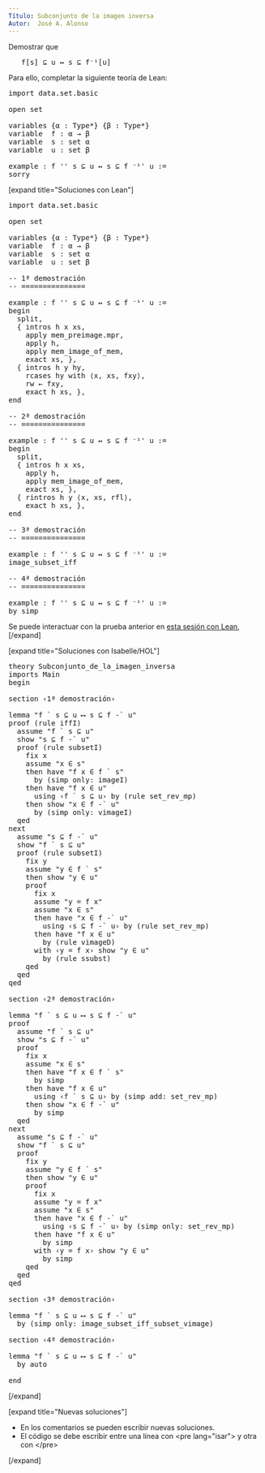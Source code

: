 ```yaml
---
Título: Subconjunto de la imagen inversa
Autor:  José A. Alonso
---
```


Demostrar que
<pre lang="text">
   f[s] ⊆ u ↔ s ⊆ f⁻¹[u]
</pre>

Para ello, completar la siguiente teoría de Lean:

<pre lang="lean">
import data.set.basic

open set

variables {α : Type*} {β : Type*}
variable  f : α → β
variable  s : set α
variable  u : set β

example : f '' s ⊆ u ↔ s ⊆ f ⁻¹' u :=
sorry
</pre>

[expand title="Soluciones con Lean"]

<pre lang="lean">
import data.set.basic

open set

variables {α : Type*} {β : Type*}
variable  f : α → β
variable  s : set α
variable  u : set β

-- 1ª demostración
-- ===============

example : f '' s ⊆ u ↔ s ⊆ f ⁻¹' u :=
begin
  split,
  { intros h x xs,
    apply mem_preimage.mpr,
    apply h,
    apply mem_image_of_mem,
    exact xs, },
  { intros h y hy,
    rcases hy with ⟨x, xs, fxy⟩,
    rw ← fxy,
    exact h xs, },
end

-- 2ª demostración
-- ===============

example : f '' s ⊆ u ↔ s ⊆ f ⁻¹' u :=
begin
  split,
  { intros h x xs,
    apply h,
    apply mem_image_of_mem,
    exact xs, },
  { rintros h y ⟨x, xs, rfl⟩,
    exact h xs, },
end

-- 3ª demostración
-- ===============

example : f '' s ⊆ u ↔ s ⊆ f ⁻¹' u :=
image_subset_iff

-- 4ª demostración
-- ===============

example : f '' s ⊆ u ↔ s ⊆ f ⁻¹' u :=
by simp
</pre>

Se puede interactuar con la prueba anterior en <a href="https://bit.ly/3wZXj5l" rel="noopener noreferrer" target="_blank">esta sesión con Lean</a>,
[/expand]

[expand title="Soluciones con Isabelle/HOL"]

<pre lang="isar">
theory Subconjunto_de_la_imagen_inversa
imports Main
begin

section ‹1ª demostración›

lemma "f ` s ⊆ u ⟷ s ⊆ f -` u"
proof (rule iffI)
  assume "f ` s ⊆ u"
  show "s ⊆ f -` u"
  proof (rule subsetI)
    fix x
    assume "x ∈ s"
    then have "f x ∈ f ` s"
      by (simp only: imageI)
    then have "f x ∈ u"
      using ‹f ` s ⊆ u› by (rule set_rev_mp)
    then show "x ∈ f -` u"
      by (simp only: vimageI)
  qed
next
  assume "s ⊆ f -` u"
  show "f ` s ⊆ u"
  proof (rule subsetI)
    fix y
    assume "y ∈ f ` s"
    then show "y ∈ u"
    proof
      fix x
      assume "y = f x"
      assume "x ∈ s"
      then have "x ∈ f -` u"
        using ‹s ⊆ f -` u› by (rule set_rev_mp)
      then have "f x ∈ u"
        by (rule vimageD)
      with ‹y = f x› show "y ∈ u"
        by (rule ssubst)
    qed
  qed
qed

section ‹2ª demostración›

lemma "f ` s ⊆ u ⟷ s ⊆ f -` u"
proof
  assume "f ` s ⊆ u"
  show "s ⊆ f -` u"
  proof
    fix x
    assume "x ∈ s"
    then have "f x ∈ f ` s"
      by simp
    then have "f x ∈ u"
      using ‹f ` s ⊆ u› by (simp add: set_rev_mp)
    then show "x ∈ f -` u"
      by simp
  qed
next
  assume "s ⊆ f -` u"
  show "f ` s ⊆ u"
  proof
    fix y
    assume "y ∈ f ` s"
    then show "y ∈ u"
    proof
      fix x
      assume "y = f x"
      assume "x ∈ s"
      then have "x ∈ f -` u"
        using ‹s ⊆ f -` u› by (simp only: set_rev_mp)
      then have "f x ∈ u"
        by simp
      with ‹y = f x› show "y ∈ u"
        by simp
    qed
  qed
qed

section ‹3ª demostración›

lemma "f ` s ⊆ u ⟷ s ⊆ f -` u"
  by (simp only: image_subset_iff_subset_vimage)

section ‹4ª demostración›

lemma "f ` s ⊆ u ⟷ s ⊆ f -` u"
  by auto

end
</pre>
[/expand]

[expand title="Nuevas soluciones"]
<ul>
<li>En los comentarios se pueden escribir nuevas soluciones.
<li>El código se debe escribir entre una línea con &#60;pre lang=&quot;isar&quot;&#62; y otra con &#60;/pre&#62;
</ul>
[/expand]
